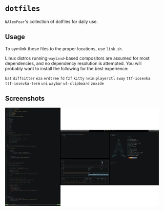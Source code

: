 # `dotfiles`

`NAlexPear`'s collection of dotfiles for daily use.

## Usage

To symlink these files to the proper locations, use `link.sh`.

Linux distros running `wayland`-based compositors are assumed for most dependencies, and no dependency resolution is attempted. You will probably want to install the following for the best experience:

`bat`
`diffsitter`
`eza`
`erdtree`
`fd`
`fzf`
`kitty`
`nvim`
`playerctl`
`sway`
`ttf-iosevka`
`ttf-iosevka-term`
`uni`
`waybar`
`wl-clipboard`
`zoxide`

## Screenshots

![terminals](./screenshots/desktop.png)
